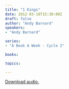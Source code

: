 ```yaml
---
title: "1 Kings"
date: 2012-03-18T15:30:00Z
draft: false
author: "Andy Barnard"
speakers:
- "Andy Barnard"

series:
- "A Book A Week - Cycle 2"

books:

topics:

---
```

[Download audio.](https://s3.amazonaws.com/highway/sermons/2012_03/19_1_Kings.mp3)